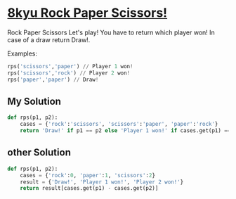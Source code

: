 # [8kyu Rock Paper Scissors!](https://www.codewars.com/kata/rock-paper-scissors/train/python)

Rock Paper Scissors
Let's play! You have to return which player won! In case of a draw return Draw!.

Examples:

```python
rps('scissors','paper') // Player 1 won!
rps('scissors','rock') // Player 2 won!
rps('paper','paper') // Draw!
```

## My Solution

```python
def rps(p1, p2):
    cases = {'rock':'scissors', 'scissors':'paper', 'paper':'rock'}
    return 'Draw!' if p1 == p2 else 'Player 1 won!' if cases.get(p1) == cases.get(p2) else 'Plyaer 2 won!'
```

## other Solution

```python
def rps(p1, p2):
    cases = {'rock':0, 'paper':1, 'scissors':2}
    result = {'Draw!', 'Player 1 won!', 'Player 2 won!'}
    return result[cases.get(p1) - cases.get(p2)]
```